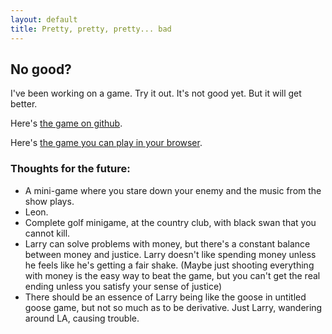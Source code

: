 ```yaml
---
layout: default
title: Pretty, pretty, pretty... bad
---
```


## No good?

I've been working on a game. Try it out. It's not good yet. But it will get better.

Here's [the game on github][curb-github].

Here's [the game you can play in your browser][curb-live].

### Thoughts for the future:

- A mini-game where you stare down your enemy and the music from the show plays. 
- Leon.
- Complete golf minigame, at the country club, with black swan that you cannot kill.
- Larry can solve problems with money, but there's a constant balance between money and justice. Larry doesn't like spending money unless he feels like he's getting a fair shake. (Maybe just shooting everything with money is the easy way to beat the game, but you can't get the real ending unless you satisfy your sense of justice)
- There should be an essence of Larry being like the goose in untitled goose game, but not so much as to be derivative. Just Larry, wandering around LA, causing trouble.

[curb-github]: https://github.com/kpmcguire/curb-game
[curb-live]: https://kpmcguire.github.io/curb-game/dist/index.html

